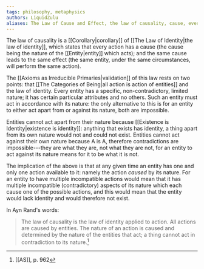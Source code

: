 ```yaml
---
tags: philosophy, metaphysics
authors: LiquidZulu
aliases: The Law of Cause and Effect, the law of causality, cause, every entity has only one action available to it at any given time, causality
---
```


The law of causality is a [[Corollary|corollary]] of [[The Law of Identity|the law of identity]], which states that every action has a cause (the cause being the nature of the [[Entity|entity]] which acts); and the same cause leads to the same effect (the same entity, under the same circumstances, will perform the same action). 

The [[Axioms as Irreducible Primaries|validation]] of this law rests on two points: that [[The Categories of Being|all action is action of entities]] and the law of identity. Every entity has a specific, non-contradictory, limited nature; it has certain particular attributes and no others. Such an entity must act in accordance with its nature: the only alternative to this is for an entity to either act apart from or against its nature, both are impossible.

Entities cannot act apart from their nature because [[Existence is Identity|existence is identity]]: anything that exists has identity, a thing apart from its own nature would not and could not exist. Entities cannot act against their own nature because A is A, therefore contradictions are impossible---they are what they are, not what they are not, for an entity to act against its nature means for it to be what it is not.

The implication of the above is that at any given time an entity has one and only one action available to it: namely the action *caused* by its nature. For an entity to have multiple incompatible actions would mean that it has multiple incompatible (contradictory) aspects of its nature which each cause one of the possible actions, and this would mean that the entity would lack identity and would therefore not exist.

In Ayn Rand's words:
>The law of causality is the law of identity applied to action. All actions are caused by entities. The nature of an action is caused and determined by the nature of the entities that act; a thing cannot act in contradiction to its nature.[^1]

[^1]: [[AS]], p. 962